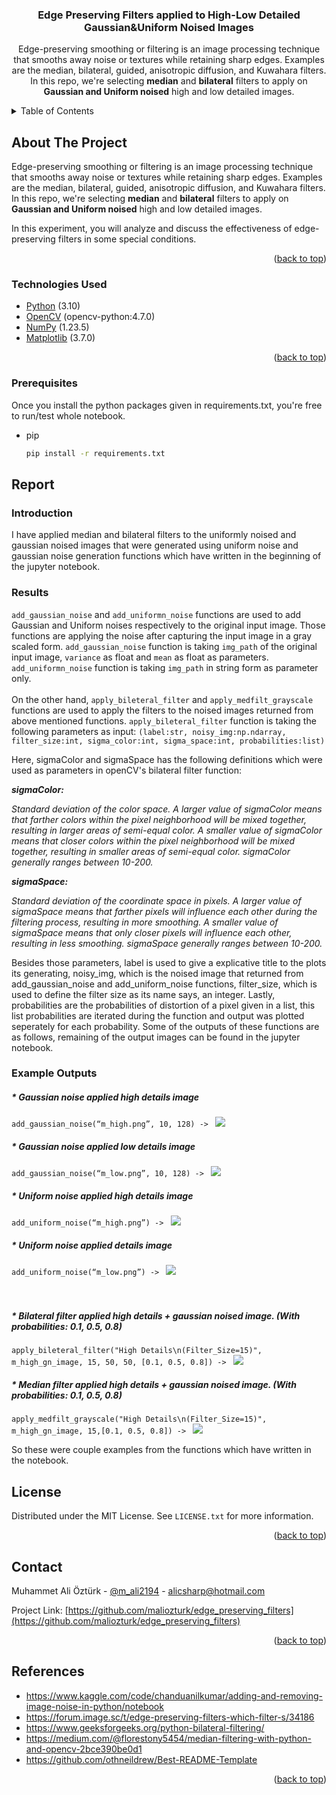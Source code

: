 <div align="center">
  

  <h3 align="center">Edge Preserving Filters applied to High-Low Detailed Gaussian&Uniform Noised Images</h3>

  <p align="center">
    Edge-preserving smoothing or filtering is an image processing technique that smooths away noise or
textures while retaining sharp edges. Examples are the median, bilateral, guided, anisotropic diffusion,
and Kuwahara filters. In this repo, we're selecting <b>median</b> and <b>bilateral</b> filters to apply on 
<b>Gaussian and Uniform noised</b> high and low detailed images.
    <br />
  </p>
</div>



<!-- TABLE OF CONTENTS -->
<details>
  <summary>Table of Contents</summary>
  <ol>
    <li>
      <a href="#about-the-project">About The Project</a>
    </li>
    <li>
      <a href="#getting-started">Technologies Used</a>
      <ul>
        <li><a href="#prerequisites">Prerequisites</a></li>
      </ul>
    </li>
    <li><a href="#usage">Report</a></li>
    <li><a href="#license">License</a></li>
    <li><a href="#contact">Contact</a></li>
    <li><a href="#References">References</a></li>
  </ol>
</details>



<!-- ABOUT THE PROJECT -->
## About The Project
Edge-preserving smoothing or filtering is an image processing technique that smooths away noise or
textures while retaining sharp edges. Examples are the median, bilateral, guided, anisotropic diffusion,
and Kuwahara filters. In this repo, we're selecting <b>median</b> and <b>bilateral</b> filters to apply on 
<b>Gaussian and Uniform noised</b> high and low detailed images.

In this experiment, you will analyze and discuss the effectiveness of edge-preserving filters in some special
conditions.


<p align="right">(<a href="#readme-top">back to top</a>)</p>



### Technologies Used

* [Python](https://www.python.org/) (3.10)
* [OpenCV](https://pypi.org/project/opencv-python/) (opencv-python:4.7.0)
* [NumPy](https://numpy.org/) (1.23.5)
* [Matplotlib](https://matplotlib.org/) (3.7.0)

<p align="right">(<a href="#readme-top">back to top</a>)</p>



<!-- Prerequisites -->
### Prerequisites

Once you install the python packages given in requirements.txt, you're free to run/test whole notebook.
* pip
  ```sh
  pip install -r requirements.txt
  ```

## Report
### Introduction 

<p>I have applied median and bilateral filters to the uniformly
noised and gaussian noised images that were generated using uniform
noise and gaussian noise generation functions which have written in
the beginning of the jupyter notebook.</p> 

### Results

`add_gaussian_noise` and `add_uniformn_noise` functions are used to add Gaussian
and Uniform noises respectively to the original input image.
Those functions are applying the noise after capturing the input image in a gray scaled form.
`add_gaussian_noise` function is taking `img_path` of the original input image,
`variance` as float and `mean` as float as parameters. `add_uniformn_noise` function is
taking `img_path` in string form as parameter only. <br>
<br>
On the other hand, `apply_bileteral_filter` and `apply_medfilt_grayscale`
functions are used to apply the filters to the noised images returned from above mentioned functions.
`apply_bileteral_filter` function is taking the following parameters as input:
`(label:str, noisy_img:np.ndarray, filter_size:int, sigma_color:int, sigma_space:int, probabilities:list)`

Here, sigmaColor and sigmaSpace has the following definitions
which were used as parameters in openCV's bilateral filter function: 

**_sigmaColor:_** <p>_Standard deviation of the color space.
A larger value of sigmaColor means that farther colors
within the pixel neighborhood will be mixed together,
resulting in larger areas of semi-equal color.
A smaller value of sigmaColor means that closer colors
within the pixel neighborhood will be mixed together,
resulting in smaller areas of semi-equal color. sigmaColor generally ranges between 10-200._</p>

**_sigmaSpace:_**<p>_Standard deviation of the coordinate space in pixels.
A larger value of sigmaSpace means that farther pixels will influence
each other during the filtering process, resulting in more smoothing.
A smaller value of sigmaSpace means that only closer pixels will influence each other,
resulting in less smoothing. sigmaSpace generally ranges between 10-200._</p>

Besides those parameters, label is used to give a explicative title
to the plots its generating, noisy_img, which is the noised image
that returned from add_gaussian_noise and add_uniform_noise functions,
filter_size, which is used to define the filter size as its name says, an integer.
Lastly, probabilities are the probabilities of distortion of a pixel given in a list,
this list probabilities are iterated during the function and output
was plotted seperately for each probability. Some of the outputs of these
functions are as follows, remaining of the output images can be found in the jupyter notebook. 

### Example Outputs
##### * Gaussian noise applied high details image
`add_gaussian_noise(“m_high.png”, 10, 128) -> `
<img src="images/gaussian_noised_m_high.png">
##### * Gaussian noise applied low details image
`add_gaussian_noise(“m_low.png”, 10, 128) -> `
<img src="images/gaussian_noised_m_low.png">
##### * Uniform noise applied high details image
`add_uniform_noise(“m_high.png”) -> `
<img src="images/uniform_noised_m_high.png">
##### * Uniform noise applied details image
`add_uniform_noise(“m_low.png”) -> `
<img src="images/uniform_noised_m_low.png">
<br>
<br>
<br>
##### * Bilateral filter applied high details + gaussian noised image. (With probabilities: 0.1, 0.5, 0.8)
`apply_bileteral_filter("High Details\n(Filter_Size=15)", m_high_gn_image, 15, 50, 50, [0.1, 0.5, 0.8]) -> `
<img src="images/1.png">

##### * Median filter applied high details + gaussian noised image. (With probabilities: 0.1, 0.5, 0.8)
`apply_medfilt_grayscale("High Details\n(Filter_Size=15)", m_high_gn_image, 15,[0.1, 0.5, 0.8]) -> `
<img src="images/2.png">

So these were couple examples from the functions which have written in the notebook. 
<!-- LICENSE -->
## License

Distributed under the MIT License. See `LICENSE.txt` for more information.

<p align="right">(<a href="#readme-top">back to top</a>)</p>

<!-- CONTACT -->
## Contact

Muhammet Ali Öztürk - [@m_ali2194](https://twitter.com/m_ali2194) - alicsharp@hotmail.com

Project Link: [https://github.com/maliozturk/edge_preserving_filters](https://github.com/maliozturk/edge_preserving_filters)

<p align="right">(<a href="#readme-top">back to top</a>)</p>



<!-- References -->
## References

* https://www.kaggle.com/code/chanduanilkumar/adding-and-removing-image-noise-in-python/notebook
* https://forum.image.sc/t/edge-preserving-filters-which-filter-s/34186
* https://www.geeksforgeeks.org/python-bilateral-filtering/
* https://medium.com/@florestony5454/median-filtering-with-python-and-opencv-2bce390be0d1 
* https://github.com/othneildrew/Best-README-Template

<p align="right">(<a href="#readme-top">back to top</a>)</p>
